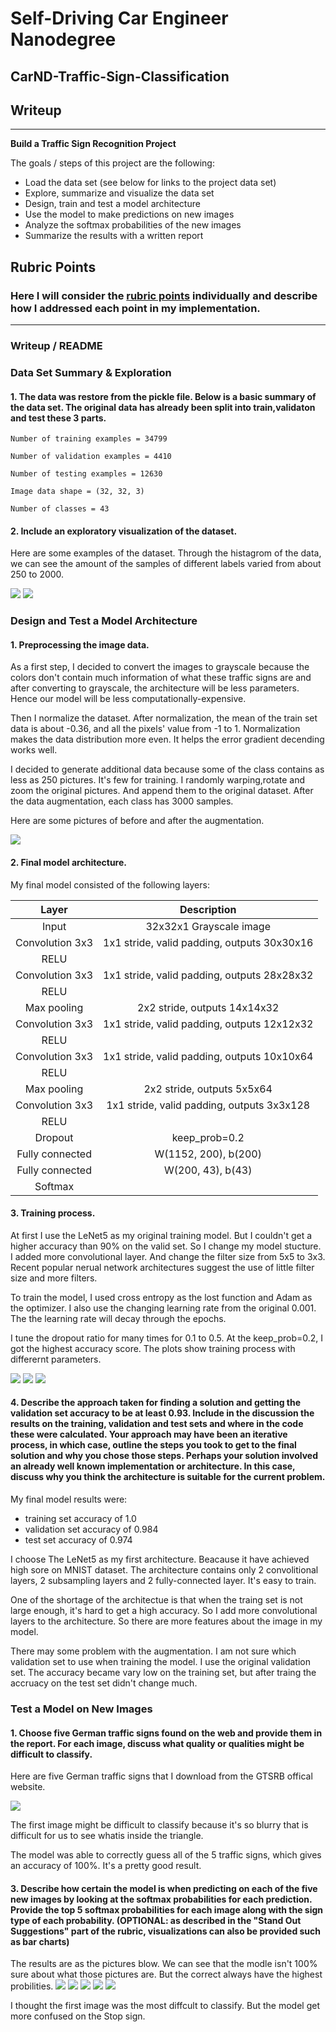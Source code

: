 # **Self-Driving Car Engineer** Nanodegree
## CarND-Traffic-Sign-Classification

## Writeup
---

**Build a Traffic Sign Recognition Project**

The goals / steps of this project are the following:
* Load the data set (see below for links to the project data set)
* Explore, summarize and visualize the data set
* Design, train and test a model architecture
* Use the model to make predictions on new images
* Analyze the softmax probabilities of the new images
* Summarize the results with a written report



## Rubric Points
### Here I will consider the [rubric points](https://review.udacity.com/#!/rubrics/481/view) individually and describe how I addressed each point in my implementation.  

---
### Writeup / README


### Data Set Summary & Exploration

#### 1. The data was restore from the pickle file. Below is a basic summary of the data set. The original data has already been split into train,validaton and test these 3 parts.

    Number of training examples = 34799 
    
    Number of validation examples = 4410
    
    Number of testing examples = 12630
    
    Image data shape = (32, 32, 3)
    
    Number of classes = 43

#### 2. Include an exploratory visualization of the dataset.

Here are some examples of the dataset. Through the histagrom of the data, we can see the amount of the samples of different labels varied from about 250 to 2000.

<img src="for writeup/examples of data.png">

<img src="for writeup/data distribution.png">

### Design and Test a Model Architecture

#### 1. Preprocessing the image data. 

As a first step, I decided to convert the images to grayscale because the colors don't contain much information of what these traffic signs are and after converting to grayscale, the architecture will be less parameters. Hence our model will be less computationally-expensive.


Then I normalize the dataset. After normalization, the mean of the train set data is about -0.36, and all the pixels' value from -1 to 1. Normalization makes the data distribution more even. It helps the error gradient decending  works well.

I decided to generate additional data because some of the class contains as less as 250 pictures. It's few for training. I randomly warping,rotate and zoom the original pictures. And append them to the original dataset. After the data augmentation, each class has 3000 samples.

Here are some pictures of before and after the augmentation.

<img src="for writeup/data augmentation.png">

#### 2. Final model architecture.
 My final model consisted of the following layers:

| Layer         		|     Description	        					| 
|:---------------------:|:---------------------------------------------:| 
| Input         		| 32x32x1 Grayscale image   					|
| Convolution 3x3     	| 1x1 stride, valid padding, outputs 30x30x16 	|
| RELU					|												|
| Convolution 3x3     	| 1x1 stride, valid padding, outputs 28x28x32 	|
| RELU					|												|
| Max pooling	      	| 2x2 stride,  outputs 14x14x32 				|
| Convolution 3x3     	| 1x1 stride, valid padding, outputs 12x12x32 	|
| RELU					|												|
| Convolution 3x3     	| 1x1 stride, valid padding, outputs 10x10x64 	|
| RELU					|												|
| Max pooling	      	| 2x2 stride,  outputs 5x5x64 				    |
| Convolution 3x3     	| 1x1 stride, valid padding, outputs 3x3x128 	|
| RELU					|												|
| Dropout               | keep_prob=0.2                                 |
| Fully connected		| W(1152, 200), b(200) 							|
| Fully connected		| W(200, 43), b(43)		    					|
| Softmax				|												|



#### 3. Training process.

At first I use the LeNet5 as my original training model. But I couldn't get a higher accuracy than 90% on the valid set. So I change my model stucture. I added more convolutional layer. And change the filter size from 5x5 to 3x3. Recent popular nerual network architectures suggest the use of  little filter size and more filters.

To train the model, I used cross entropy as the lost function and Adam as the optimizer. I also use the changing learning rate from the original 0.001. The the learning rate will decay through the epochs.

I tune the dropout ratio for many times for 0.1 to 0.5. At the keep_prob=0.2, I got the highest accuracy score. The plots show training process with differernt parameters.

<img src="for writeup/acc-dp=0.5.png">
<img src="for writeup/acc-dp=0.3.png">
<img src="for writeup/acc-dp=0.2.png">

#### 4. Describe the approach taken for finding a solution and getting the validation set accuracy to be at least 0.93. Include in the discussion the results on the training, validation and test sets and where in the code these were calculated. Your approach may have been an iterative process, in which case, outline the steps you took to get to the final solution and why you chose those steps. Perhaps your solution involved an already well known implementation or architecture. In this case, discuss why you think the architecture is suitable for the current problem.

My final model results were:
* training set accuracy of 1.0
* validation set accuracy of 0.984
* test set accuracy of 0.974

I choose The LeNet5 as my first architecture. Beacause it have achieved high sore on MNIST dataset. The architecture contains only 2 convolitional layers, 2 subsampling layers and 2 fully-connected layer. It's easy to train.

One of the shortage of the architectue is that when the traing set is not large enough, it's hard to get a high accuracy. So I add more convolutional layers to the architecture. So there are more features about the image in my model.

There may some problem with the augmentation. I am not sure which validation set to use when training the model. I use the original validation set. The accuracy became vary low on the training set, but after traing the accruacy on the test set  didn't change much.

 

### Test a Model on New Images

#### 1. Choose five German traffic signs found on the web and provide them in the report. For each image, discuss what quality or qualities might be difficult to classify.

Here are five German traffic signs that I download from the GTSRB  offical website.

<img src="for writeup/new images.png">

The first image might be difficult to classify because it's so blurry that is difficult for us to see whatis inside the triangle.

The model was able to correctly guess all of the 5 traffic signs, which gives an accuracy of 100%. It's a pretty good result.

#### 3. Describe how certain the model is when predicting on each of the five new images by looking at the softmax probabilities for each prediction. Provide the top 5 softmax probabilities for each image along with the sign type of each probability. (OPTIONAL: as described in the "Stand Out Suggestions" part of the rubric, visualizations can also be provided such as bar charts)

The results are as the pictures blow. We can see that the modle isn't 100% sure about what those pictures are. But the correct always have the highest probilities.
<img src="for writeup/topk-1.png">
<img src="for writeup/topk-2.png">
<img src="for writeup/topk-3.png">
<img src="for writeup/topk-4.png">
<img src="for writeup/topk-5.png">

I thought the first image was the most diffcult to classify. But the model get more confused on the Stop sign.





